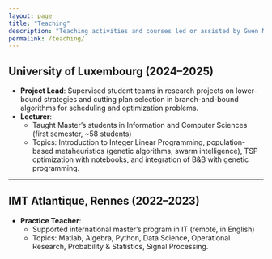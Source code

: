```yaml
---
layout: page
title: "Teaching"
description: "Teaching activities and courses led or assisted by Gwen Maudet, postdoctoral researcher."
permalink: /teaching/
---
```



## University of Luxembourg (2024–2025)

- **Project Lead**: Supervised student teams in research projects on lower-bound strategies and cutting plan selection in branch-and-bound algorithms for scheduling and optimization problems.
- **Lecturer**:  
  - Taught Master’s students in Information and Computer Sciences (first semester, ~58 students)
  - Topics: Introduction to Integer Linear Programming, population-based metaheuristics (genetic algorithms, swarm intelligence), TSP optimization with notebooks, and integration of B&B with genetic programming.

---

## IMT Atlantique, Rennes (2022–2023)

- **Practice Teacher**:  
  - Supported international master’s program in IT (remote, in English)
  - Topics: Matlab, Algebra, Python, Data Science, Operational Research, Probability & Statistics, Signal Processing.
